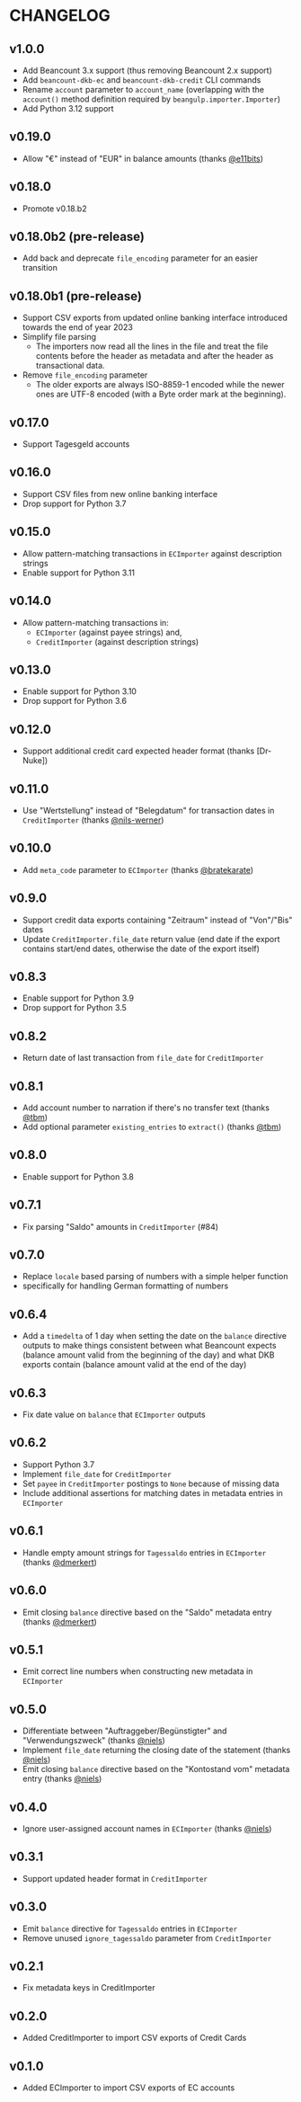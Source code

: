 # CHANGELOG

## v1.0.0

- Add Beancount 3.x support (thus removing Beancount 2.x support)
- Add `beancount-dkb-ec` and `beancount-dkb-credit` CLI commands
- Rename `account` parameter to `account_name` (overlapping with the `account()` method
  definition required by `beangulp.importer.Importer`)
- Add Python 3.12 support

## v0.19.0

- Allow "€" instead of "EUR" in balance amounts (thanks [@e11bits])

## v0.18.0

- Promote v0.18.b2

## v0.18.0b2 (pre-release)

- Add back and deprecate `file_encoding` parameter for an easier transition

## v0.18.0b1 (pre-release)

- Support CSV exports from updated online banking interface introduced towards the end
  of year 2023
- Simplify file parsing
  - The importers now read all the lines in the file and treat the file contents before
    the header as metadata and after the header as transactional data.
- Remove `file_encoding` parameter
  - The older exports are always ISO-8859-1 encoded while the newer ones are UTF-8
    encoded (with a Byte order mark at the beginning).

## v0.17.0

- Support Tagesgeld accounts

## v0.16.0

- Support CSV files from new online banking interface
- Drop support for Python 3.7

## v0.15.0

- Allow pattern-matching transactions in `ECImporter` against description strings
- Enable support for Python 3.11

## v0.14.0

- Allow pattern-matching transactions in:
  - `ECImporter` (against payee strings) and,
  - `CreditImporter` (against description strings)

## v0.13.0

- Enable support for Python 3.10
- Drop support for Python 3.6

## v0.12.0

- Support additional credit card expected header format (thanks [Dr-Nuke])

## v0.11.0

- Use "Wertstellung" instead of "Belegdatum" for transaction dates in
  `CreditImporter` (thanks [@nils-werner])

## v0.10.0

- Add `meta_code` parameter to `ECImporter` (thanks [@bratekarate])

## v0.9.0

- Support credit data exports containing "Zeitraum" instead of "Von"/"Bis" dates
- Update `CreditImporter.file_date` return value (end date if the export
  contains start/end dates, otherwise the date of the export itself)

## v0.8.3

- Enable support for Python 3.9
- Drop support for Python 3.5

## v0.8.2

- Return date of last transaction from `file_date` for `CreditImporter`

## v0.8.1

- Add account number to narration if there's no transfer text (thanks [@tbm])
- Add optional parameter `existing_entries` to `extract()` (thanks [@tbm])

## v0.8.0

- Enable support for Python 3.8

## v0.7.1

- Fix parsing "Saldo" amounts in `CreditImporter` (#84)

## v0.7.0

- Replace `locale` based parsing of numbers with a simple helper function
- specifically for handling German formatting of numbers

## v0.6.4

- Add a `timedelta` of 1 day when setting the date on the `balance` directive
  outputs to make things consistent between what Beancount expects (balance
  amount valid from the beginning of the day) and what DKB exports contain
  (balance amount valid at the end of the day)

## v0.6.3

- Fix date value on `balance` that `ECImporter` outputs

## v0.6.2

- Support Python 3.7
- Implement `file_date` for `CreditImporter`
- Set `payee` in `CreditImporter` postings to `None` because of missing data
- Include additional assertions for matching dates in metadata entries in
  `ECImporter`

## v0.6.1

- Handle empty amount strings for `Tagessaldo` entries in `ECImporter` (thanks
  [@dmerkert])

## v0.6.0

- Emit closing `balance` directive based on the "Saldo" metadata entry
  (thanks [@dmerkert])

## v0.5.1

- Emit correct line numbers when constructing new metadata in `ECImporter`

## v0.5.0

- Differentiate between "Auftraggeber/Begünstigter" and "Verwendungszweck"
  (thanks [@niels])
- Implement `file_date` returning the closing date of the statement (thanks
  [@niels])
- Emit closing `balance` directive based on the "Kontostand vom" metadata
  entry (thanks [@niels])

## v0.4.0

- Ignore user-assigned account names in `ECImporter` (thanks [@niels])

## v0.3.1

- Support updated header format in `CreditImporter`

## v0.3.0

- Emit `balance` directive for `Tagessaldo` entries in `ECImporter`
- Remove unused `ignore_tagessaldo` parameter from `CreditImporter`

## v0.2.1

- Fix metadata keys in CreditImporter

## v0.2.0

- Added CreditImporter to import CSV exports of Credit Cards

## v0.1.0

- Added ECImporter to import CSV exports of EC accounts


[@Dr-Nuke]: https://github.com/Dr-Nuke
[@bratekarate]: https://githun.com/bratekarate
[@dmerkert]: https://github.com/dmerkert
[@e11bits]: https://github.com/e11bits
[@niels]: https://github.com/niels
[@nils-werner]: https://github.com/nils-werner
[@tbm]: https://github.com/tbm
